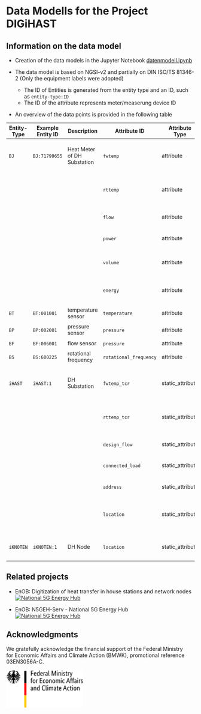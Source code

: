 # Data Modells for the Project DIGiHAST

## Information on the data model
- Creation of the data models in the Jupyter Notebook [datenmodell.ipynb](./datenmodell.ipynb)

- The data model is based on NGSI-v2 and partially on DIN ISO/TS 81346-2 (Only the equipment labels were adopted)
    - The ID of Entities is generated from the entity type and an ID, such as `entity-type:ID`
    - The ID of the attribute represents meter/measerung device ID 

- An overview of the data points is provided in the following table

| Entity-Type             | Example Entity ID               | Description                     | Attribute ID                | Attribute Type | Data Type | Unit          | Description                                    |
|----------------------|--------------------------------|----------------------------------|--------------------------------|------------------|-------------|-----------------|---------------------------------------------------|
| `BJ`                 | `BJ:71799655`         | Heat Meter of DH Substation    | `fwtemp`           | attribute        | Number      | °C              | Supply temperature of the substation primary side   |
|                      |                                |                       | `rttemp`           | attribute        | Number      | °C              | Return temperature of the substation primary side    |
|                      |                                |                       | `flow`             | attribute        | Number      | m³/h            | Flow of the substation primary side    |
|                      |                                |                       | `power`            | attribute        | Number      | kW              | Power of the substation primary side     |
|                      |                                |                       | `volume`           | attribute        | Number      | m³              | Volume of the substation primary side   |
|                      |                                |                       | `energy`           | attribute        | Number      | kWh             | Energy of the substation primary side   |
|                      |                                |                                  |                                 |                  |              |                |                                                    |
| `BT`                 | `BT:001001`                    | temperature sensor    | `temperature`        | attribute        | Number      | °C             | Temperature Sensor                         |
|                      |                                |                                  |                                 |                  |              |                |                                                    |
| `BP`                 | `BP:002001`                    | pressure sensor       | `pressure`          | attribute        | Number      | bar            | Pressure Sensor               |
|            |                                |                                 |                                 |                  |              |                |    
| `BF`                 | `BF:006001`                    | flow sensor           | `pressure`          | attribute        | Number      | m³/h            | Flow Sensor               |
|                      |                                |                                  |                                 |                  |              |                |   
| `BS`                 | `BS:600225`                    | rotational frequency  | `rotational_frequency`| attribute        | Number      | rpm            | Rotational Frequency               |
|                      |                                |                                  |                                 |                  |              |                |    
| `iHAST`              | `iHAST:1`         |  DH Substation    | `fwtemp_tcr`                         | static_attribute       | Number      | °C              | Technical connection regulations for supply temperature   |
|                      |                                |                       | `rttemp_tcr`        | static_attribute       | Number      | °C              | Technical connection regulations for return temperature    |
|                      |                                |                       | `design_flow`             | static_attribute        | Number      | m³/h            | Design flow of the substation    |
|                      |                                |                       | `connected_load`            | static_attribute        | Number      | kW              | Connected Load of the substation      |
|                      |                                |                       | `address`           | static_attribute        | PostalAddress      |               | Address of the substation   |
|                      |                                |                       | `location`           | static_attribute        | Location      |               | Location (GPS coordinates) of the substation   |
|                      |                                |                                  |                                 |                  |              |                |  
| `iKNOTEN`              | `iKNOTEN:1`         |  DH Node    | `location`                         | static_attribute       | Location      |               | Location (GPS coordinates) of the Node   |

## Related projects

- EnOB: Digitization of heat transfer in house stations and network nodes <br>
<a href="https://n5geh.de/digihast/"> <img alt="National 5G Energy Hub" 
src="https://cloudstore.zih.tu-dresden.de/index.php/s/ZZiFLQC6bisxqds/preview" height="150"> </a>

- EnOB: N5GEH-Serv - National 5G Energy Hub <br>
<a href="https://n5geh.de/"> <img alt="National 5G Energy Hub" 
src="https://avatars.githubusercontent.com/u/43948851?s=200&v=4" height="150"></a>

## Acknowledgments

We gratefully acknowledge the financial support of the Federal Ministry <br> 
for Economic Affairs and Climate Action (BMWK), promotional reference 03EN3056A-C.

<a href="https://www.bmwi.de/Navigation/EN/Home/home.html"> <img alt="BMWK" 
src="https://raw.githubusercontent.com/RWTH-EBC/FiLiP/master/docs/logos/bmwi_logo_en.png" height="100"> </a>